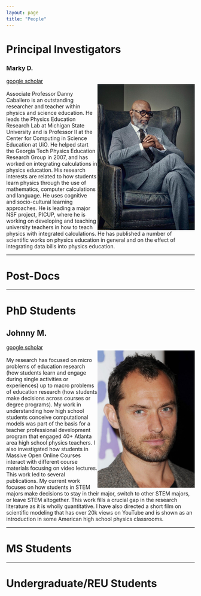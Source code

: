 ```yaml
---
layout: page
title: "People"
---
```


# Principal Investigators
### Marky D.
[google scholar](https://scholar.google.no/citations?user=hvB9_XkAAAAJ&hl=en)
<br>
<img style="float: right;" width="260" src="/assets/markyd.jpg">
<br>
Associate Professor Danny Caballero is an outstanding researcher and teacher within physics and science education. He leads the Physics Education Research Lab at Michigan State University and is Professor II at the Center for Computing in Science Education at UiO. He helped start the Georgia Tech Physics Education Research Group in 2007, and has worked on integrating calculations in physics education. His research interests are related to how students learn physics through the use of mathematics, computer calculations and language. He uses cognitive and socio-cultural learning approaches. He is leading a major NSF project, PICUP, where he is working on developing and teaching university teachers in how to teach physics with integrated calculations. He has published a number of scientific works on physics education in general and on the effect of integrating data bills into physics education.

***
# Post-Docs

***

# PhD Students
## Johnny M.
[google scholar](https://scholar.google.no/citations?user=OFBaoZEAAAAJ&hl=en)
<br>
<img style="float: right;" width="260" src="/assets/johnnym.jpg">
<br>
My research has focused on micro problems of education research (how students learn and engage during single activities or experiences) up to macro problems of education research (how students make decisions across courses or degree programs). My work in understanding how high school students conceive computational models was part of the basis for a teacher professional development program that engaged 40+ Atlanta area high school physics teachers. I also investigated how students in Massive Open Online Courses interact with different course materials focusing on video lectures. This work led to several publications. My current work focuses on how students in STEM majors make decisions to stay in their major, switch to other STEM majors, or leave STEM altogether. This work fills a crucial gap in the research literature as it is wholly quantitative.
I have also directed a short film on scientific modeling that has over 20k views on YouTube and is shown as an introduction in some American high school physics classrooms.

***

# MS Students

***

# Undergraduate/REU Students
